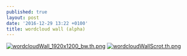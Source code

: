 ```yaml
---
published: true
layout: post
date: '2016-12-29 13:22 +0100'
title: wordcloud wall (alpha)
---
```

[![wordcloudWall_1920x1200_bw.th.png](https://images.weserv.nl/?url=//cdn.scrot.moe/images/2016/12/29/wordcloudWall_1920x1200_bw.th.png)](https://images.weserv.nl/?url=//cdn.scrot.moe/images/2016/12/29/wordcloudWall_1920x1200_bw.png)
[![wordcloudWallScrot.th.png](https://images.weserv.nl/?url=//cdn.scrot.moe/images/2016/12/29/wordcloudWallScrot.th.png)](https://images.weserv.nl/?url=//cdn.scrot.moe/images/2016/12/29/wordcloudWallScrot.png)
